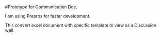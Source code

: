 #Prototype for Communication Doc.

I am using Prepros for faster development.

This convert excel document with specific template to view as a Discussion wall.
